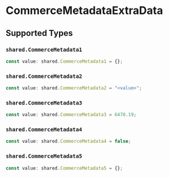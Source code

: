 # CommerceMetadataExtraData


## Supported Types

### `shared.CommerceMetadata1`

```typescript
const value: shared.CommerceMetadata1 = {};
```

### `shared.CommerceMetadata2`

```typescript
const value: shared.CommerceMetadata2 = "<value>";
```

### `shared.CommerceMetadata3`

```typescript
const value: shared.CommerceMetadata3 = 6470.19;
```

### `shared.CommerceMetadata4`

```typescript
const value: shared.CommerceMetadata4 = false;
```

### `shared.CommerceMetadata5`

```typescript
const value: shared.CommerceMetadata5 = {};
```

